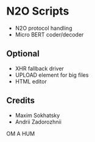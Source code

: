N2O Scripts
===========

* N2O protocol handling
* Micro BERT coder/decoder

Optional
--------

* XHR fallback driver
* UPLOAD element for big files
* HTML editor

Credits
-------

* Maxim Sokhatsky
* Andrii Zadorozhnii

OM A HUM
